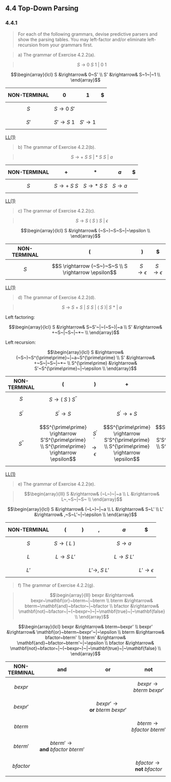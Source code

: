## 4.4 Top-Down Parsing

### 4.4.1

> For each of the following grammars, devise predictive parsers and show the parsing tables. You may left-factor and/or eliminate left-recursion from your grammars first.

> a) The grammar of Exercise 4.2.2(a).

> $$ S~\rightarrow~0~S~1~|~0~1$$

$$\begin{array}{lcl}
S &\rightarrow& 0~S' \\
S' &\rightarrow& S~1~|~1 \\
\end{array}$$

| NON-TERMINAL | $$0$$ | $$1$$ | $$\$$$ |
|:------------:|:-:|:-:|:-:|
| $$S$$ | $$S \rightarrow 0~S'$$|  |  |
| $$S'$$ | $$S' \rightarrow S~1$$ | $$S' \rightarrow 1$$ |  |

[LL(1)](https://cyberzhg.github.io/toolbox/ll1?grammar=UyAtPiAwIFMnClMnIC0+IFMgMSB8IDE=)

> b) The grammar of Exercise 4.2.2(b).

> $$S~\rightarrow~+~S~S~|~*~S~S~|~a$$

| NON-TERMINAL | $$+$$ | $$*$$ | $$a$$ | $$\$$$ |
|:------------:|:-:|:-:|:-:|:-:|
| $$S$$ | $$S \rightarrow +~S~S$$| $$S \rightarrow *~S~S$$ | $$S \rightarrow a$$ |   |

[LL(1)](https://cyberzhg.github.io/toolbox/ll1?grammar=UyAtPiArIFMgUyB8ICogUyBTIHwgYQ==)

> c) The grammar of Exercise 4.2.2(c).

> $$S~\rightarrow~S~(~S~)~S~|~\epsilon$$

$$\begin{array}{lcl}
S &\rightarrow& (~S~)~S~S~|~\epsilon \\
\end{array}$$

| NON-TERMINAL | $$($$ | $$)$$ | $$\$$$ |
|:------------:|:-:|:-:|:-:|
| $$S$$ | $$S \rightarrow (~S~)~S~S \\ S \rightarrow \epsilon$$ | $$S \rightarrow \epsilon$$ | $$S \rightarrow \epsilon$$ |

[LL(1)](https://cyberzhg.github.io/toolbox/ll1?grammar=UyAtPiAoIFMgKSBTIFMgfCDPtQ==)

> d) The grammar of Exercise 4.2.2(d).

> $$S~\rightarrow~S~+~S~|~S~S~|~(~S~)|~S~*~|~a$$

Left factoring:

$$\begin{array}{lcl}
S &\rightarrow& S~S'~|~(~S~)|~a \\
S' &\rightarrow& +~S~|~S~|~*~ \\
\end{array}$$

Left recursion:

$$\begin{array}{lcl}
S &\rightarrow& (~S~)~S^{\prime\prime}~|~a~S^{\prime\prime} \\
S' &\rightarrow& +~S~|~S~|~*~ \\
S^{\prime\prime} &\rightarrow& S'~S^{\prime\prime}~|~\epsilon \\
\end{array}$$

| NON-TERMINAL | $$($$ | $$)$$ | $$+$$ | $$*$$ | $$a$$ | $$\$$$ |
|:------------:|:-:|:-:|:-:|:-:|:-:|:-:|
| $$S$$ | $$S \rightarrow (~S~)~S^{\prime\prime}$$ |   |   |   | $$S \rightarrow a~S^{\prime\prime}$$ |   |
| $$S^{\prime}$$ | $$S^{\prime} \rightarrow S$$ |   | $$S^{\prime} \rightarrow +~S$$ | $$S^{\prime} \rightarrow *$$ | $$S^{\prime} \rightarrow S$$ |   |
| $$S^{\prime\prime}$$ | $$S^{\prime\prime} \rightarrow S'S^{\prime\prime} \\ S^{\prime\prime} \rightarrow \epsilon$$ | $$S^{\prime\prime} \rightarrow \epsilon$$ | $$S^{\prime\prime} \rightarrow S'S^{\prime\prime} \\ S^{\prime\prime} \rightarrow \epsilon$$ | $$S^{\prime\prime} \rightarrow S'S^{\prime\prime} \\ S^{\prime\prime} \rightarrow \epsilon$$ | $$S^{\prime\prime} \rightarrow S'S^{\prime\prime} \\ S^{\prime\prime} \rightarrow \epsilon$$ | $$S^{\prime\prime} \rightarrow \epsilon$$ |

[LL(1)](https://cyberzhg.github.io/toolbox/ll1?grammar=ICBTIC0+ICggUyApIFMnJwogICAgIHwgYSBTJycKIFMnIC0+ICsgUwogICAgIHwgKCBTICkgUycnCiAgICAgfCBhIFMnJwogICAgIHwgKgpTJycgLT4gUycgUycnCiAgICAgfCDPtQo=)

> e) The grammar of Exercise 4.2.2(e).

> $$\begin{array}{lll}
S &\rightarrow& (~L~)~|~a \\
L &\rightarrow& L~,~S~|~S~ \\
\end{array}$$

$$\begin{array}{lcl}
S &\rightarrow& (~L~)~|~a \\
L &\rightarrow& S~L' \\
L' &\rightarrow& ,~S~L'~|~\epsilon \\
\end{array}$$

| NON-TERMINAL | $$($$ | $$)$$ | $$,$$ | $$a$$ | $$\$$$ |
|:------------:|:-:|:-:|:-:|:-:|:-:|
| $$S$$ | $$S \rightarrow (~L~)~$$ |   |   | $$S \rightarrow a$$ |   |
| $$L$$ | $$L \rightarrow S~L'$$ |   |   | $$L \rightarrow S~L'$$ |   |
| $$L'$$ |   |   | $$L' \rightarrow ,~S~L'$$ |   | $$L' \rightarrow \epsilon$$ |

> f) The grammar of Exercise 4.2.2(g).

> $$\begin{array}{lll}
bexpr &\rightarrow& bexpr~\mathbf{or}~bterm~|~bterm \\
bterm &\rightarrow& bterm~\mathbf{and}~bfactor~|~bfactor \\
bfactor &\rightarrow& \mathbf{not}~bfactor~|~(~bexpr~)~|~\mathbf{true}~|~\mathbf{false} \\
\end{array}$$

$$\begin{array}{lcl}
bexpr &\rightarrow& bterm~bexpr' \\
bexpr' &\rightarrow& \mathbf{or}~bterm~bexpr'~|~\epsilon \\
bterm &\rightarrow& bfactor~bterm' \\
bterm' &\rightarrow& \mathbf{and}~bfactor~bterm'~|~\epsilon \\
bfactor &\rightarrow& \mathbf{not}~bfactor~|~(~bexpr~)~|~\mathbf{true}~|~\mathbf{false} \\
\end{array}$$

| NON-TERMINAL | $$\mathbf{and}$$ | $$\mathbf{or}$$ | $$\mathbf{not}$$ | $$($$ | $$)$$ | $$\mathbf{true}$$ | $$\mathbf{false}$$ | $$\$$$ |
|:------------:|:-:|:-:|:-:|:-:|:-:|:-:|:-:|:-:|
| $$bexpr$$ |   |   | $$bexpr \rightarrow bterm~bexpr'$$ | $$bexpr \rightarrow bterm~bexpr'$$ |   | $$bexpr \rightarrow bterm~bexpr'$$ | $$bexpr \rightarrow bterm~bexpr'$$ |   |
| $$bexpr'$$ |   | $$bexpr' \rightarrow \mathbf{or}~bterm~bexpr'$$ |   |   | $$bexpr' \rightarrow \epsilon$$ |   |   | $$bexpr' \rightarrow \epsilon$$ |
| $$bterm$$ |   |   | $$bterm \rightarrow bfactor~bterm'$$ | $$bterm \rightarrow bfactor~bterm'$$ |   | $$bterm \rightarrow bfactor~bterm'$$ | $$bterm \rightarrow bfactor~bterm'$$ |   |
| $$bterm'$$ | $$bterm' \rightarrow \mathbf{and}~bfactor~bterm'$$ |   |   |   | $$bterm' \rightarrow \epsilon$$ |   |   | $$bterm' \rightarrow \epsilon$$ |
| $$bfactor$$ |   |   | $$bfactor \rightarrow \mathbf{not}~bfactor$$ | $$bfactor \rightarrow (~bexpr~)$$ |   | $$bfactor \rightarrow \mathbf{true}$$ | $$bfactor \rightarrow \mathbf{false}$$ |   |
